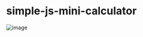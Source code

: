 # simple-js-mini-calculator
![image](https://github.com/Manal-Lahmidi/simple-js-calculator/assets/129679210/c2f6029b-9b98-4b01-949c-38a31a6da08a)

